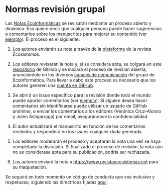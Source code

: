 # Normas revisión grupal

Las [Notas Ecoinformáticas](https://ecoinfaeet.github.io/website/notas-ecoinformaticas.html) se revisarán mediante un proceso abierto y dinámico. Eso quiere decir que cualquier persona puede hacer sugerencias o comentarios sobre los manuscritos para mejorar su contenido (ver [ejemplo](https://github.com/ecoinfAEET/Notas_Ecosistemas/issues/4)). El proceso es el siguiente:

1)  Los autores enviarán su nota a través de la [plataforma](https://www.revistaecosistemas.net/index.php/ecosistemas/about/submissions) de la revista *Ecosistemas*.

2)  Los editores revisarán la nota y, si se considera apta, se colgará en este [repositorio](https://github.com/ecoinfAEET/Notas_Ecosistemas) de GitHub y se iniciará el proceso de revisión abierta, anunciándolo en los diversos [canales de comunicación](https://ecoinfaeet.github.io/website/) del grupo de Ecoinformática. Para llevar a cabo este proceso es necesario que los autores generen una [cuenta en GitHub](https://github.com/).

3)  Se abrirá un issue específico para la revisión donde todo el mundo puede aportar comentarios (ver [ejemplo](https://github.com/ecoinfAEET/Notas_Ecosistemas/issues/4)). Si alguien desea hacer comentarios sin identificarse puede utilizar un usuario de GitHub anónimo, o enviar los comentarios a los editores (Verónica Cruz-Alonso y Julen Astigarraga) por email, asegurándose la confidencialidad.

4)  El autor actualizará el manuscrito en función de los comentarios recibidos y responderá en los issues cualquier duda generada.

5)  Los editores moderarán el proceso y aceptarán la nota una vez se haya completado la discusión. Si finalizado el proceso de revisión, la nota aún no se considerase apta para su publicación, podría ser rechazada.

6)  Los autores enviará la nota a <https://www.revistaecosistemas.net> para su maquetación.

Se seguirá en todo momento un código de conducta que sea inclusivo y respetuoso, siguiendo las directrices fijadas [aquí](https://ropensci.org/code-of-conduct/).
